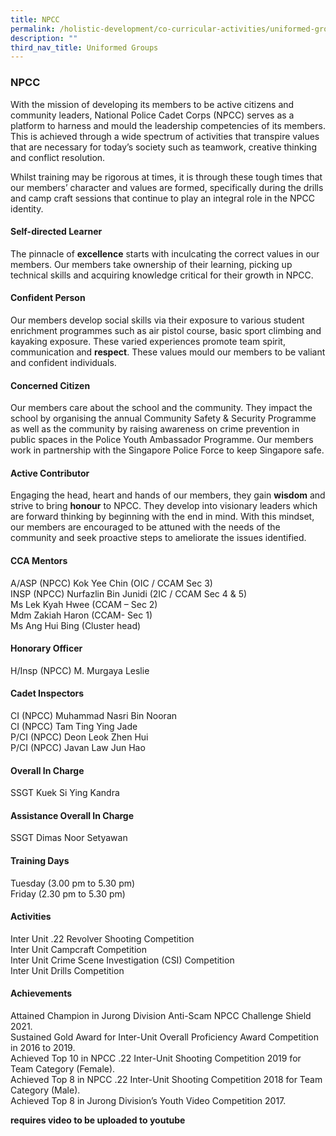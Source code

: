 ```yaml
---
title: NPCC
permalink: /holistic-development/co-curricular-activities/uniformed-groups/npcc/
description: ""
third_nav_title: Uniformed Groups
---
```



### **NPCC**
With the mission of developing its members to be active citizens and community leaders, National Police Cadet Corps (NPCC) serves as a platform to harness and mould the leadership competencies of its members. This is achieved through a wide spectrum of activities that transpire values that are necessary for today’s society such as teamwork, creative thinking and conflict resolution.

Whilst training may be rigorous at times, it is through these tough times that our members’ character and values are formed, specifically during the drills and camp craft sessions that continue to play an integral role in the NPCC identity.

#### **Self-directed Learner**
The pinnacle of **excellence** starts with inculcating the correct values in our members. Our members take ownership of their learning, picking up technical skills and acquiring knowledge critical for their growth in NPCC.

#### **Confident Person**
Our members develop social skills via their exposure to various student enrichment programmes such as air pistol course, basic sport climbing and kayaking exposure. These varied experiences promote team spirit, communication and **respect**. These values mould our members to be valiant and confident individuals.

#### **Concerned Citizen**
Our members care about the school and the community. They impact the school by organising the annual Community Safety & Security Programme as well as the community by raising awareness on crime prevention in public spaces in the Police Youth Ambassador Programme. Our members work in partnership with the Singapore Police Force to keep Singapore safe.

#### **Active Contributor**
Engaging the head, heart and hands of our members, they gain **wisdom** and strive to bring **honour** to NPCC. They develop into visionary leaders which are forward thinking by beginning with the end in mind. With this mindset, our members are encouraged to be attuned with the needs of the community and seek proactive steps to ameliorate the issues identified.

#### **CCA Mentors**
A/ASP (NPCC) Kok Yee Chin (OIC / CCAM Sec 3)<br>
INSP (NPCC) Nurfazlin Bin Junidi (2IC / CCAM Sec 4 & 5)<br>
Ms Lek Kyah Hwee (CCAM – Sec 2)<br>
Mdm Zakiah Haron (CCAM- Sec 1)<br>
Ms Ang Hui Bing (Cluster head)

#### **Honorary Officer**
H/Insp (NPCC) M. Murgaya Leslie

#### **Cadet Inspectors**
CI (NPCC) Muhammad Nasri Bin Nooran<br>
CI (NPCC) Tam Ting Ying Jade<br>
P/CI (NPCC) Deon Leok Zhen Hui<br>
P/CI (NPCC) Javan Law Jun Hao

#### **Overall In Charge**
SSGT Kuek Si Ying Kandra

#### **Assistance Overall In Charge**
SSGT Dimas Noor Setyawan

#### **Training Days**
Tuesday (3.00 pm to 5.30 pm)<br>
Friday (2.30 pm to 5.30 pm)

#### **Activities**
Inter Unit .22 Revolver Shooting Competition<br>
Inter Unit Campcraft Competition<br>
Inter Unit Crime Scene Investigation (CSI) Competition<br>
Inter Unit Drills Competition

#### **Achievements**
Attained Champion in Jurong Division Anti-Scam NPCC Challenge Shield 2021.<br>
Sustained Gold Award for Inter-Unit Overall Proficiency Award Competition in 2016 to 2019.<br>
Achieved Top 10 in NPCC .22 Inter-Unit Shooting Competition 2019 for Team Category (Female).<br>
Achieved Top 8 in NPCC .22 Inter-Unit Shooting Competition 2018 for Team Category (Male).<br>
Achieved Top 8 in Jurong Division’s Youth Video Competition 2017.

**requires video to be uploaded to youtube**